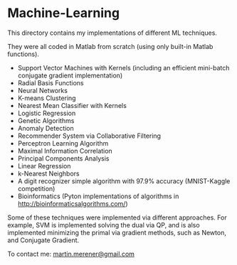 Machine-Learning
================

This directory contains my implementations of different ML techniques. 

They were all coded in Matlab from scratch (using only built-in Matlab functions).

- Support Vector Machines with Kernels (including an efficient mini-batch conjugate gradient implementation)
- Radial Basis Functions
- Neural Networks
- K-means Clustering
- Nearest Mean Classifier with Kernels
- Logistic Regression
- Genetic Algorithms
- Anomaly Detection
- Recommender System via Collaborative Filtering
- Perceptron Learning Algorithm
- Maximal Information Correlation
- Principal Components Analysis
- Linear Regression
- k-Nearest Neighbors
- A digit recognizer simple algorithm with 97.9% accuracy (MNIST-Kaggle competition) 
- Bioinformatics (Pyton implementations of algorithms in http://bioinformaticsalgorithms.com/)

Some of these techniques were implemented via different approaches. For example, SVM is implemented solving the dual via QP, and is also implemented minimizing the primal via gradient methods, such as Newton, and Conjugate Gradient.




To contact me: martin.merener@gmail.com
